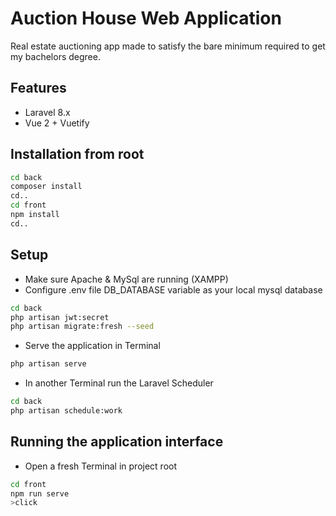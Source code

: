# Auction House Web Application
Real estate auctioning app made to satisfy the bare minimum required to get my bachelors degree.

## Features
- Laravel 8.x
- Vue 2 + Vuetify

## Installation from root
```bash
cd back
composer install
cd..
cd front
npm install
cd..
```

## Setup
- Make sure Apache & MySql are running (XAMPP)
- Configure .env file DB_DATABASE variable as your local mysql database
```bash
cd back
php artisan jwt:secret
php artisan migrate:fresh --seed
```
- Serve the application in Terminal
```bash
php artisan serve
```
- In another Terminal run the Laravel Scheduler
```bash
cd back
php artisan schedule:work
```

## Running the application interface
- Open a fresh Terminal in project root
```bash
cd front
npm run serve
>click
```

